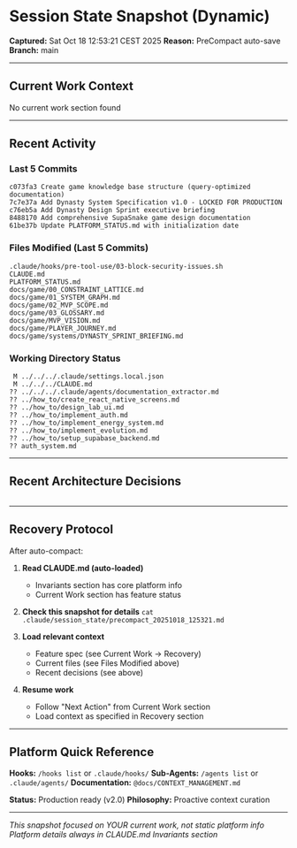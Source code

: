 # Session State Snapshot (Dynamic)

**Captured:** Sat Oct 18 12:53:21 CEST 2025
**Reason:** PreCompact auto-save
**Branch:** main

---

## Current Work Context

No current work section found

---

## Recent Activity

### Last 5 Commits
```
c073fa3 Create game knowledge base structure (query-optimized documentation)
7c7e37a Add Dynasty System Specification v1.0 - LOCKED FOR PRODUCTION
c76eb5a Add Dynasty Design Sprint executive briefing
8488170 Add comprehensive SupaSnake game design documentation
61be37b Update PLATFORM_STATUS.md with initialization date
```

### Files Modified (Last 5 Commits)
```
.claude/hooks/pre-tool-use/03-block-security-issues.sh
CLAUDE.md
PLATFORM_STATUS.md
docs/game/00_CONSTRAINT_LATTICE.md
docs/game/01_SYSTEM_GRAPH.md
docs/game/02_MVP_SCOPE.md
docs/game/03_GLOSSARY.md
docs/game/MVP_VISION.md
docs/game/PLAYER_JOURNEY.md
docs/game/systems/DYNASTY_SPRINT_BRIEFING.md
```

### Working Directory Status
```
 M ../../../.claude/settings.local.json
 M ../../../CLAUDE.md
?? ../../../.claude/agents/documentation_extractor.md
?? ../how_to/create_react_native_screens.md
?? ../how_to/design_lab_ui.md
?? ../how_to/implement_auth.md
?? ../how_to/implement_energy_system.md
?? ../how_to/implement_evolution.md
?? ../how_to/setup_supabase_backend.md
?? auth_system.md
```

---

## Recent Architecture Decisions

```

```

---

## Recovery Protocol

After auto-compact:

1. **Read CLAUDE.md (auto-loaded)**
   - Invariants section has core platform info
   - Current Work section has feature status

2. **Check this snapshot for details**
   `cat .claude/session_state/precompact_20251018_125321.md`

3. **Load relevant context**
   - Feature spec (see Current Work → Recovery)
   - Current files (see Files Modified above)
   - Recent decisions (see above)

4. **Resume work**
   - Follow "Next Action" from Current Work section
   - Load context as specified in Recovery section

---

## Platform Quick Reference

**Hooks:** `/hooks list` or `.claude/hooks/`
**Sub-Agents:** `/agents list` or `.claude/agents/`
**Documentation:** `@docs/CONTEXT_MANAGEMENT.md`

**Status:** Production ready (v2.0)
**Philosophy:** Proactive context curation

---

*This snapshot focused on YOUR current work, not static platform info*
*Platform details always in CLAUDE.md Invariants section*

